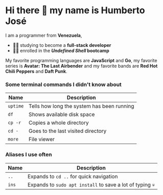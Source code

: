 # Hi there 👋 my name is Humberto José

I am a programmer from **Venezuela**, 

- 🧑‍🎓 studying to become a **full-stack developer**
- 📓🏫 enrolled in the **_Undefined Shell_ bootcamp**

My favorite programming languages are **JavaScript** and **Go**, my favorite series is **Avatar: The Last Airbender** and my favorite bands are **Red Hot Chili Peppers** and **Daft Punk**.

### Some terminal commands I didn't know about

| Name | Description |
| - | - |
| `uptime` | Tells how long the system has been running |
| `df` | Shows available disk space |
| `cp -r` | Copies a whole directory |
| `cd -` | Goes to the last visited directory |
| `more` | File viewer |

### Aliases I use often

| Name | Description |
| - | - |
| `..` | Expands to `cd ..` for quick navigation |
| `ins` | Expands to `sudo apt install` to save a lot of typing 💀 |

<!--
**achequisde/achequisde** is a ✨ _special_ ✨ repository because its `README.md` (this file) appears on your GitHub profile.

Here are some ideas to get you started:

- 🔭 I’m currently working on ...
- 🌱 I’m currently learning ...
- 👯 I’m looking to collaborate on ...
- 🤔 I’m looking for help with ...
- 💬 Ask me about ...
- 📫 How to reach me: ...
- 😄 Pronouns: ...
- ⚡ Fun fact: ...
-->
